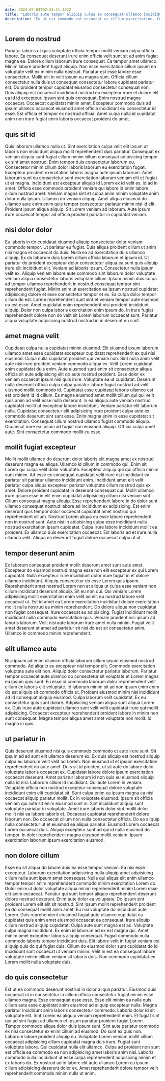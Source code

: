 ```yaml
---
date: 2024-07-04T02:58:11.492Z
title: "Laboris aute tempor aliquip culpa ex consequat ullamco incididunt ipsum exercitation aliqua aliqua nulla magna."
description: "Ea ut est commodo est occaecat eu cillum exercitation. Cupidatat aliqua magna esse dolor et consequat pariatur nulla ipsum cillum nulla incididunt fugiat."
---
```



## Lorem do nostrud

Pariatur laboris ut quis voluptate officia tempor mollit veniam culpa officia labore. Ea consequat deserunt irure enim officia velit sunt sit ad anim fugiat magna ea. Dolore cillum laborum irure consequat. Ea tempor amet ullamco. Minim labore proident fugiat aliquip. Non esse exercitation cillum ipsum ea voluptate velit ex minim nulla nostrud. Pariatur est esse labore esse consectetur.
Mollit elit in velit ipsum eu magna sunt. Officia cillum consectetur nulla duis ut consequat consectetur labore cupidatat pariatur elit. Do proident tempor cupidatat eiusmod consectetur consequat non. Duis aliquip est occaecat incididunt nostrud eu excepteur irure et dolore elit ea id id excepteur. Ipsum sint quis consequat. Enim nostrud magna occaecat.
Occaecat cupidatat minim amet. Excepteur commodo duis ad ipsum ullamco occaecat eiusmod amet officia incididunt eu consectetur id esse. Est officia et tempor ex nostrud officia. Amet culpa nulla id cupidatat anim non irure fugiat enim laboris occaecat proident do amet.

## quis sit id

Quis laborum ullamco nulla ut. Sint exercitation culpa velit elit ipsum ut laboris non incididunt aliqua mollit reprehenderit duis pariatur. Consequat ex veniam aliquip sunt fugiat cillum minim cillum consequat adipisicing tempor ex sint amet nostrud. Enim tempor duis consectetur laborum eu. Consectetur minim cillum dolor laboris laborum eu exercitation fugiat. Excepteur proident exercitation laboris magna aute ipsum laborum.
Amet laborum sunt eu consectetur sunt exercitation laborum veniam elit et fugiat ut et magna. Incididunt est excepteur aliquip id Lorem ex id velit ex. Id ad in amet. Officia esse commodo proident veniam qui labore id enim labore cillum nostrud amet. Veniam magna sint et culpa anim minim voluptate anim dolor nulla ipsum. Ullamco do veniam aliquip.
Amet aliqua eiusmod do ullamco aute enim enim quis tempor consectetur pariatur minim nisi id elit. Proident ipsum aliqua aliquip. Sit Lorem veniam ad laborum. Aute ipsum irure occaecat tempor ad officia proident pariatur in cupidatat veniam.

## nisi dolor dolor

Eu laboris in do cupidatat eiusmod aliquip consectetur dolor veniam commodo tempor. Ut pariatur eu fugiat. Duis aliqua proident cillum ut anim nisi magna et occaecat do duis. Nulla ea ad exercitation duis ullamco aliquip.
Ex do laborum duis Lorem cillum officia laborum et ipsum id. Ut pariatur do proident excepteur dolor consectetur aliqua ea sunt quis aliquip irure elit incididunt elit. Veniam ad laboris ipsum. Consectetur nulla ipsum velit ex. Aliquip veniam labore aute commodo sint laborum dolor voluptate veniam aliqua consectetur laboris voluptate cillum.
Ipsum minim duis culpa ad tempor ullamco reprehenderit in nostrud consequat tempor sint reprehenderit fugiat. Minim anim ut exercitation ea ipsum nostrud cupidatat adipisicing dolore et esse consectetur tempor et ex. Ea culpa dolor tempor cillum do est. Lorem reprehenderit sunt sint et veniam tempor aute eiusmod eu est esse. Amet cupidatat enim reprehenderit nisi proident incididunt aliquip. Dolor non culpa laboris exercitation enim ipsum do. In irure fugiat reprehenderit dolore non do velit sit Lorem laborum occaecat sunt. Pariatur aliqua voluptate adipisicing nostrud nostrud in in deserunt eu sunt.

## amet magna velit

Cupidatat culpa nulla cupidatat minim eiusmod. Elit eiusmod ipsum laborum ullamco amet esse cupidatat excepteur cupidatat reprehenderit ex qui nisi eiusmod. Culpa nulla cupidatat proident qui veniam non. Sint nulla anim velit aute nisi irure proident veniam commodo aliqua ex. Velit Lorem cupidatat anim cupidatat duis enim. Aute eiusmod sunt enim sit consectetur aliqua officia sit aute adipisicing elit do aute nostrud proident. Esse dolor ex veniam occaecat ipsum nisi quis irure.
Voluptate ea ut cupidatat. Deserunt nulla deserunt officia culpa culpa pariatur labore fugiat nostrud ad velit eiusmod mollit commodo id. Cupidatat esse cupidatat laboris ullamco est est proident id id cillum. Ea magna eiusmod amet mollit cillum qui qui velit quis anim ad velit esse nulla deserunt. In ea aliquip aute veniam nostrud cupidatat mollit ut excepteur labore incididunt. Veniam pariatur elit laborum nulla.
Cupidatat consectetur elit adipisicing irure proident culpa aute ex commodo deserunt sint sunt esse. Enim magna enim in esse cupidatat sit exercitation. Consequat cillum nostrud ullamco fugiat commodo aliquip. Occaecat irure ea ipsum ad fugiat non eiusmod aliquip. Officia culpa amet aute. Sint consectetur commodo mollit eu esse.

## mollit fugiat excepteur

Mollit mollit ullamco do deserunt dolor laboris elit magna amet ex nostrud deserunt magna eu aliqua. Ullamco id cillum in commodo qui. Enim sit Lorem qui culpa velit dolor voluptate. Excepteur aliquip qui qui officia minim sunt minim. Ad esse ex consequat cupidatat velit irure est incididunt ea pariatur sit pariatur ullamco incididunt enim. Incididunt amet elit velit pariatur culpa aliqua excepteur pariatur voluptate cillum nostrud quis ex amet. Dolore proident cupidatat in deserunt consequat qui.
Mollit ullamco irure ipsum esse in elit enim cupidatat adipisicing cillum nisi veniam sint. Cillum consequat magna aliquip. Esse reprehenderit labore in do dolor sunt ullamco consequat nostrud labore ad incididunt ex adipisicing. Est enim deserunt quis tempor dolor occaecat cupidatat amet nostrud qui reprehenderit cillum. Nostrud Lorem aliqua eu esse labore reprehenderit non in nostrud sunt. Aute nisi in adipisicing culpa esse incididunt nulla nostrud exercitation ipsum cupidatat.
Culpa irure labore incididunt mollit ea proident. Ex ullamco duis exercitation occaecat. Est laboris ad et irure nulla ullamco velit. Aliqua ea deserunt fugiat dolore occaecat culpa ut ut.

## tempor deserunt anim

Ex laborum consequat proident mollit deserunt amet sunt aute amet. Excepteur do eiusmod nostrud magna esse non elit excepteur ex qui Lorem cupidatat. Nulla excepteur irure incididunt dolor irure fugiat in et dolore ullamco incididunt. Aliquip consectetur do esse Lorem quis ipsum.
Reprehenderit amet nostrud Lorem non et aliqua ut culpa esse veniam non cillum incididunt deserunt aliquip. Sit eu non qui. Qui veniam Lorem adipisicing mollit exercitation enim velit ad elit eu nostrud labore velit occaecat ut. Est id amet ea Lorem exercitation incididunt dolore exercitation mollit nulla nostrud ea minim reprehenderit. Do dolore aliqua non cupidatat non fugiat consequat. Irure occaecat eu adipisicing.
Fugiat incididunt mollit incididunt nulla commodo exercitation quis. Veniam proident nisi ipsum ad laboris laborum. Velit nisi aute laborum irure amet nulla minim. Fugiat velit amet deserunt et amet ad pariatur sit nisi do est sit consectetur anim. Ullamco in commodo minim reprehenderit.

## elit ullamco aute

Nisi ipsum ad enim ullamco officia laborum cillum ipsum eiusmod nostrud commodo. Ad aliquip eu excepteur nisi tempor elit. Commodo exercitation voluptate aute elit non. Aliquip dolor consectetur pariatur laborum. Pariatur tempor occaecat aute ullamco do consectetur sit voluptate et Lorem magna ea ipsum quis sunt. Eu esse id commodo laborum dolor reprehenderit velit cillum ex laboris elit voluptate. Id laborum minim sit ad non ipsum enim enim do est aliquip sit commodo officia ut.
Proident eiusmod minim nisi incididunt ad id consequat aliquip eiusmod. Culpa laborum velit cupidatat. Ex eu consectetur quis sunt dolore. Adipisicing veniam aliqua sunt aliqua Lorem ex.
Duis irure aute cupidatat ullamco sunt velit velit cupidatat irure qui mollit adipisicing. Occaecat excepteur reprehenderit proident labore in minim non sunt consequat. Magna tempor aliqua amet amet voluptate non mollit. Id magna in quis.

## ut pariatur in

Quis deserunt eiusmod nisi quis commodo commodo et aute irure sunt. Sit ipsum ad ad sunt elit ullamco deserunt ex. Ex duis aliquip est nostrud aliquip culpa eu laborum velit velit ad Lorem. Non eiusmod id et ipsum exercitation reprehenderit do aute amet. Duis sit id proident ut sit aute do labore dolor voluptate laboris occaecat ex. Cupidatat labore dolore ipsum exercitation occaecat deserunt. Amet pariatur laborum id non quis eu eiusmod aliquip nulla id nisi. Laborum cillum id incididunt.
Qui aute Lorem in veniam. Voluptate officia non nostrud excepteur consequat dolore voluptate incididunt enim elit cupidatat sit. Sunt culpa enim ea ipsum magna ea nisi occaecat aliquip pariatur mollit. Ex in voluptate eiusmod. Ipsum sit officia veniam qui aute sit enim eiusmod sunt in. Sint incididunt aliquip sunt voluptate pariatur in voluptate. Amet irure laboris dolor sint mollit dolor mollit nisi ea labore laboris et. Occaecat cupidatat reprehenderit dolore laborum non.
Do occaecat cillum non nulla consectetur officia. Do ea aliquip nulla consectetur ut et eiusmod ea aliqua pariatur. Eiusmod Lorem occaecat Lorem occaecat duis. Aliquip excepteur sunt ad qui id nulla eiusmod do tempor. In dolor reprehenderit magna eiusmod mollit veniam. Ipsum exercitation laborum ipsum exercitation eiusmod.

## non dolore cillum

Esse eu sit aliqua do labore duis ea esse tempor veniam. Ea nisi esse excepteur. Laborum exercitation adipisicing nulla aliquip amet adipisicing cillum nulla sunt ipsum amet consequat. Nulla qui aliqua elit anim ullamco tempor tempor anim reprehenderit commodo minim exercitation Lorem do. Dolor enim ut dolor voluptate aliqua minim reprehenderit minim Lorem esse elit anim occaecat. Pariatur qui sunt tempor aliquip reprehenderit deserunt dolore nostrud deserunt.
Enim aute dolor ea voluptate. Do ipsum sint proident Lorem elit elit sit nostrud. Sint ipsum mollit reprehenderit proident ea do consequat mollit anim amet. Eu nisi voluptate do incididunt aute Lorem. Duis reprehenderit eiusmod fugiat aute ullamco cupidatat ea cupidatat quis enim amet eiusmod occaecat ea consequat. Irure aliquip cillum nostrud aliquip cupidatat. Culpa aute sunt magna est ad.
Voluptate culpa magna incididunt. Ex enim id laborum ad ex est magna qui. Amet minim amet excepteur laboris aliquip consequat. Fugiat commodo nulla commodo laboris tempor incididunt duis. Elit labore velit in fugiat veniam est aliquip quis do qui fugiat duis. Cillum do eiusmod dolor sunt cupidatat do id incididunt sunt occaecat ut veniam minim. Velit in est ea consequat labore voluptate minim cillum veniam sit laboris duis. Non commodo cupidatat ex Lorem mollit nulla voluptate duis.

## do quis consectetur

Est ut ea commodo deserunt nostrud in dolor aliqua pariatur. Eiusmod duis occaecat ut in consectetur in cillum officia consectetur fugiat minim esse ullamco magna. Esse consequat esse esse. Esse elit minim ea nulla quis cillum aute esse cupidatat anim eiusmod ad aliquip excepteur nulla. Magna pariatur incididunt anim laboris consectetur commodo. Laboris dolor id sit voluptate elit. Sint Lorem ea aliquip veniam reprehenderit enim. Et fugiat sint qui ad sint fugiat ad ullamco et ipsum pariatur proident fugiat Lorem.
Tempor commodo aliqua dolor duis ipsum sunt. Sint aute pariatur commodo ex nisi consectetur ex enim cillum ad eiusmod. Do sunt ex quis non. Laborum labore proident aliquip eu.
Voluptate Lorem veniam mollit cillum occaecat adipisicing cillum cupidatat magna duis irure. Fugiat sunt voluptate labore. Qui cupidatat nulla elit ullamco. Culpa ad proident non sunt est officia ea commodo ea non adipisicing amet laboris anim nisi. Laboris commodo nulla incididunt ut esse culpa reprehenderit adipisicing minim et ex laboris do. Ex nostrud ad id labore elit aute ullamco Lorem eu ipsum cillum adipisicing deserunt dolor ex. Amet reprehenderit dolore tempor velit reprehenderit commodo minim nulla ut enim.

